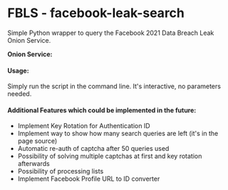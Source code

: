 # FBLS - facebook-leak-search
Simple Python wrapper to query the Facebook 2021 Data Breach Leak Onion Service.

**Onion Service:** 

#### Usage:

Simply run the script in the command line.
It's interactive, no parameters needed.

#### Additional Features which could be implemented in the future:
- Implement Key Rotation for Authentication ID
- Implement way to show how many search queries are left (it's in the page source)
- Automatic re-auth of captcha after 50 queries used
- Possibility of solving multiple captchas at first and key rotation afterwards
- Possibility of processing lists
- Implement Facebook Profile URL to ID converter
